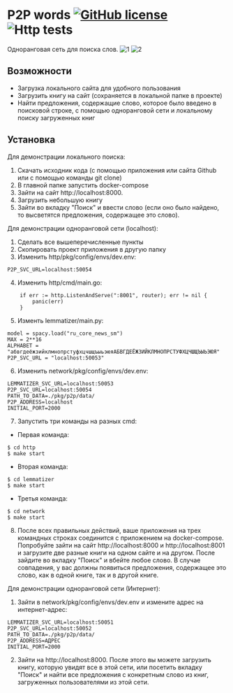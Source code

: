# P2P words [![GitHub license](https://img.shields.io/badge/license-MIT-blue.svg)](https://github.com/izveigor/p2p-words/blob/main/LICENSE) ![Http tests](https://github.com/izveigor/p2p-words/actions/workflows/http-tests.yml/badge.svg)

Одноранговая сеть для поиска слов.
![1](https://user-images.githubusercontent.com/68601180/186383274-18883d3e-f83f-4244-a182-278553537795.png)
![2](https://user-images.githubusercontent.com/68601180/186383342-b40ef881-0bcd-4dda-941d-7bdc7d5ffa3f.png)

## Возможности
- Загрузка локального сайта для удобного пользования
- Загрузить книгу на сайт (сохраняется в локальной папке в проекте)
- Найти предложения, содержащие слово, которое было введено в поисковой
строке, с помощью одноранговой сети и локальному поиску загруженных книг
## Установка
Для демонстрации локального поиска:
1) Скачать исходник кода (с помощью приложения или сайта Github или с помощью команды git clone)
2) В главной папке запустить docker-compose
3) Зайти на сайт http://localhost:8000.
4) Загрузить небольшую книгу
5) Зайти во вкладку "Поиск" и ввести слово (если оно было найдено, то высветятся предложения, содержащее это слово).

Для демонстрации одноранговой сети (localhost):
1) Сделать все вышеперечисленные пункты
2) Скопировать проект приложения в другую папку
3) Изменить http/pkg/config/envs/dev.env:
```
P2P_SVC_URL=localhost:50054
```
4) Изменить http/cmd/main.go:
```
	if err := http.ListenAndServe(":8001", router); err != nil {
		panic(err)
	}
```
5) Изменть lemmatizer/main.py:
```
model = spacy.load("ru_core_news_sm")
MAX = 2**16
ALPHABET = "абвгдеёжзийклмнопрстуфхцчшщъыьэюяАБВГДЕЁЖЗИЙКЛМНОПРСТУФХЦЧШЩЪЫЬЭЮЯ"
P2P_SVC_URL = "localhost:50053"
```
6) Изменить network/pkg/config/envs/dev.env:
```
LEMMATIZER_SVC_URL=localhost:50053
P2P_SVC_URL=localhost:50054
PATH_TO_DATA=./pkg/p2p/data/
P2P_ADDRESS=localhost
INITIAL_PORT=2000
```
7) Запустить три команды на разных cmd:
- Первая команда:
```
$ cd http
$ make start
```
- Вторая команда:
```
$ cd lemmatizer
$ make start
```
- Третья команда:
```
$ cd network
$ make start
```
8) После всех правильных действий, ваше приложения на трех командных строках соединится с приложением на docker-compose. Попробуйте зайти на сайт http://localhost:8000 и http://localhost:8001 и загрузите две разные книги на одном сайте и на другом. После зайдите во вкладку "Поиск" и вбейте любое слово. В случае совпадения, у вас должны появиться предложения, содержащее это слово, как в одной книге, так и в другой книге.

Для демонстрации одноранговой сети (Интернет):
1) Зайти в network/pkg/config/envs/dev.env и измените адрес на интернет-адрес:
```
LEMMATIZER_SVC_URL=localhost:50051
P2P_SVC_URL=localhost:50052
PATH_TO_DATA=./pkg/p2p/data/
P2P_ADDRESS=АДРЕС
INITIAL_PORT=2000
```
2) Зайти на http://localhost:8000. После этого вы можете загрузить книгу, которую увидят все в этой сети, или посетить вкладку "Поиск" и найти все предложения с конкретным слово из книг, загруженных пользователями из этой сети.